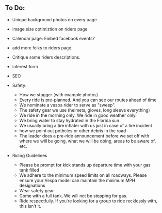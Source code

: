 ## To Do:
- Unique background photos on every page
- Image size optimiztion on riders page
- Calendar page: Embed facebook events?
- add more folks to riders page.
- Critique some riders descriptions.
- Interest form
- SEO
- Safety:
    - How we stagger (with example photos)
    - Every ride is pre-planned. And you can see our routes ahead of time
    - We nominate a vespa rider to serve as "sweep". 
    - The safety gear we use (helmets, gloves, long sleeve everything)
    - We ride in the morning only. We ride in good weather only.
    - We bring water to stay hydrated in the Florida sun
    - We usually bring a tire inflater with us just in case of a tire incident
    - how we point out potholes or other debris in  the road
    - The leader does a pre-ride announcement before we set off with where we will be going, what we will be doing, areas to be aware of, etc.

- Riding Guidelines
    - Please be prompt for kick stands up departure time with your gas tank filled 
    - We adhere to  the minimum speed limits on all roadways. Please ensure your Vespa model can maintain the minimum MPH designations
    - Wear safety gear
    - Come with a full tank. We will not be stopping for gas.
    - Ride respectfully. If you're looking for a group to ride recklessly with, this isn't it.